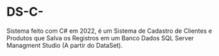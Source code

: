 # DS-C-
Sistema feito com C# em 2022, é um Sistema de Cadastro de Clientes e Produtos que Salva os Registros em um Banco Dados SQL Server Managment Studio (A partir do DataSet).

